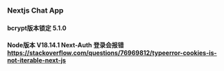### Nextjs Chat App

#### bcrypt版本锁定 5.1.0

#### Node版本 V18.14.1 Next-Auth 登录会报错 https://stackoverflow.com/questions/76969812/typeerror-cookies-is-not-iterable-next-js

